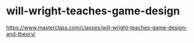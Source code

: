 # will-wright-teaches-game-design

https://www.masterclass.com/classes/will-wright-teaches-game-design-and-theory/
